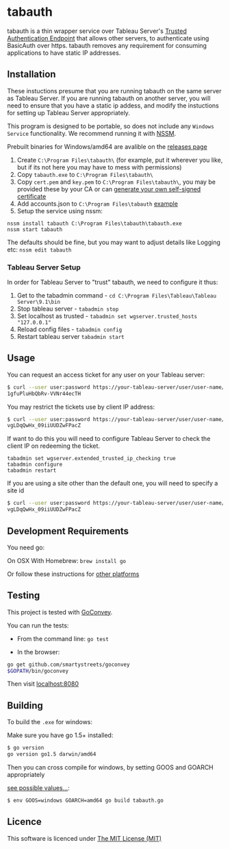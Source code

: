 # tabauth

tabauth is a thin wrapper service over Tableau Server's
[Trusted Authentication Endpoint](http://onlinehelp.tableau.com/current/server/en-us/help.htm#trusted_auth.htm%3FTocPath%3DAdministrator%2520Guide%7CTrusted%2520Authentication%7C_____0) 
that allows other servers, to authenticate using BasicAuth over https. tabauth removes any requirement for consuming applications to have static IP addresses.

## Installation

These instuctions presume that you are running tabauth on the same server as Tableau Server. If you are running tabauth on another server, 
you will need to ensure that you have a static ip addess, and modify the instuctions for setting up Tableau Server appropriately.

This program is designed to be portable, so does not include any `Windows Service` functionality. We recommend running it with [NSSM](http://nssm.cc/).

Prebuilt binaries for Windows/amd64 are avalible on the [releases page](https://github.com/reevoo/tabauth/releases)

1. Create `C:\Program Files\tabauth\` (for example, put it wherever you like, but if its not here you may have to mess with permissions)
2. Copy `tabauth.exe` to `C:\Program Files\tabauth\`
3. Copy `cert.pem` and `key.pem` to `C:\Program Files\tabauth\`, you may be provided these by your CA or can [generate your own self-signed certificate](https://devcenter.heroku.com/articles/ssl-certificate-self)
4. Add accounts.json to `C:\Program Files\tabauth` [example](./accounts.json.example)
5. Setup the service using nssm:
```
nssm install tabauth C:\Program Files\tabauth\tabauth.exe
nssm start tabauth
```
The defaults should be fine, but you may want to adjust details like Logging etc:
`nssm edit tabauth`

### Tableau Server Setup

In order for Tableau Server to "trust" tabauth, we need to configure it thus:

1. Get to the tabadmin command - `cd C:\Program Files\Tableau\Tableau Server\9.1\bin`
2. Stop tableau server - `tabadmin stop`
3. Set localhost as trusted - `tabadmin set wgserver.trusted_hosts "127.0.0.1"`
4. Reload config files - `tabadmin config`
5. Restart tableau server `tabadmin start`

## Usage

You can request an access ticket for any user on your Tableau server:
```bash
$ curl --user user:password https://your-tableau-server/user/user-name/ticket
1gfuPluHbQbRv-VVNr44ecTH
```

You may restrict the tickets use by client IP address:
```bash
$ curl --user user:password https://your-tableau-server/user/user-name/ticket?client_ip=10.10.10.10
vgLDqQwHx_09iiUUDZwFPacZ
```
If want to do this you will need to configure Tableau Server to check the client IP on redeeming the ticket.

```
tabadmin set wgserver.extended_trusted_ip_checking true
tabadmin configure
tabadmin restart
```

If you are using a site other than the default one, you will need to specify a site id
```bash
$ curl --user user:password https://your-tableau-server/user/user-name/ticket?site_id=a4134fe9-d7ee-6783-88e9-a5eeb1f40476
vgLDqQwHx_09iiUUDZwFPacZ
```

## Development Requirements

You need go:

On OSX With Homebrew:
`brew install go`

Or follow these instructions for [other platforms](https://golang.org/doc/install)

## Testing

This project is tested with [GoConvey](http://goconvey.co/).

You can run the tests:

* From the command line:
`go test`

* In the browser:
```bash
go get github.com/smartystreets/goconvey
$GOPATH/bin/goconvey
```
Then visit [localhost:8080](http://localhost:8080)

## Building

To build the `.exe` for windows:

Make sure you have go 1.5+ installed:

```bash
$ go version
go version go1.5 darwin/amd64
```

Then you can cross compile for windows, by setting GOOS and GOARCH appropriately 

[see possible values...](https://github.com/golang/go/blob/master/src/go/build/syslist.go):

```bash
$ env GOOS=windows GOARCH=amd64 go build tabauth.go
```




## Licence

This software is licenced under [The MIT License (MIT)](./LICENCE.md)
